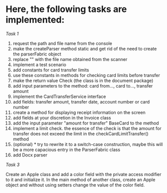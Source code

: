# Here, the following tasks are implemented:

*Task 1*

1. request the path and file name from the console
2. make the createParser method static and get rid of the need to create the parserFabric object
3. replace "" with the file name obtained from the scanner
4. implement a test scenario
5. add constants for card transfer limits
6. use these constants in methods for checking card limits before transfer
7. make the return value Check (the class is in the document package)
8. add input parameters to the method: card from..., card to..., transfer amount
9. implement the CardTransferService interface
10. add fields: transfer amount, transfer date, account number or card number
11. create a method for displaying receipt information on the screen
12. add fields at your discretion in the Invoice class
13. add the input parameter "amount for transfer" BaseCard to the method
14. implement a limit check. the essence of the check is that the amount for transfer does not exceed the limit in the checkCardLimitTransfer() method
15. (optional) * try to rewrite it to a switch-case construction, maybe this will be a more capacious entry in the ParserFabric class
16. add Docx parser

*Task 3*

Create an Apple class and add a color field with the private access modifier to it and
initialize it. In the main method of another class, create an Apple object and without
using setters change the value of the color field.
